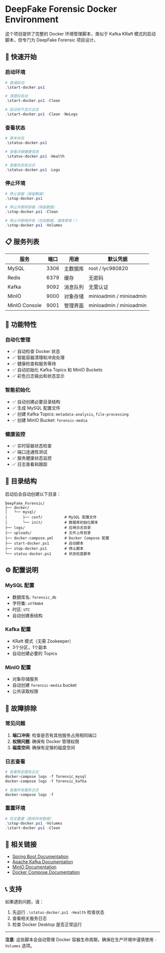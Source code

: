# DeepFake Forensic Docker Environment

这个项目提供了完整的 Docker 环境管理脚本，类似于 Kafka KRaft 模式的启动脚本，但专门为 DeepFake Forensic 项目设计。

## 🚀 快速开始

### 启动环境
```powershell
# 普通启动
.\start-docker.ps1

# 清理后启动
.\start-docker.ps1 -Clean

# 启动但不显示日志
.\start-docker.ps1 -Clean -NoLogs
```

### 查看状态
```powershell
# 基本状态
.\status-docker.ps1

# 查看详细健康信息
.\status-docker.ps1 -Health

# 查看状态和日志
.\status-docker.ps1 -Logs
```

### 停止环境
```powershell
# 停止容器（保留数据）
.\stop-docker.ps1

# 停止并删除容器（保留数据）
.\stop-docker.ps1 -Clean

# 停止并删除所有（包括数据，谨慎使用！）
.\stop-docker.ps1 -Volumes
```

## 📋 服务列表

| 服务 | 端口 | 用途 | 默认凭据 |
|------|------|------|----------|
| MySQL | 3306 | 主数据库 | root / lyc980820 |
| Redis | 6379 | 缓存 | 无密码 |
| Kafka | 9092 | 消息队列 | 无需认证 |
| MinIO | 9000 | 对象存储 | minioadmin / minioadmin |
| MinIO Console | 9001 | 管理界面 | minioadmin / minioadmin |

## 🔧 功能特性

### 自动化管理
- ✅ 自动检查 Docker 状态
- ✅ 智能容器清理和冲突处理
- ✅ 健康检查和服务等待
- ✅ 自动初始化 Kafka Topics 和 MinIO Buckets
- ✅ 彩色日志输出和状态显示

### 智能初始化
- ✅ 自动创建必要目录结构
- ✅ 生成 MySQL 配置文件
- ✅ 创建 Kafka Topics: `metadata-analysis`, `file-processing`
- ✅ 创建 MinIO Bucket: `forensic-media`

### 健康监控
- ✅ 实时容器状态检查
- ✅ 端口连通性测试
- ✅ 服务健康状态监控
- ✅ 日志查看和跟踪

## 📁 目录结构

启动后会自动创建以下目录：
```
DeepFake_Forensic/
├── docker/
│   └── mysql/
│       ├── conf/          # MySQL 配置文件
│       └── init/          # 数据库初始化脚本
├── logs/                  # 应用日志目录
├── uploads/               # 文件上传目录
├── docker-compose.yml     # Docker Compose 配置
├── start-docker.ps1       # 启动脚本
├── stop-docker.ps1        # 停止脚本
└── status-docker.ps1      # 状态检查脚本
```

## ⚙️ 配置说明

### MySQL 配置
- 数据库名: `forensic_db`
- 字符集: `utf8mb4`
- 时区: `UTC`
- 自动创建表结构

### Kafka 配置
- KRaft 模式（无需 Zookeeper）
- 3个分区，1个副本
- 自动创建必要的 Topics

### MinIO 配置
- 对象存储服务
- 自动创建 `forensic-media` bucket
- 公共读取权限

## 🐛 故障排除

### 常见问题
1. **端口冲突**: 检查是否有其他服务占用相同端口
2. **权限问题**: 确保有 Docker 管理权限
3. **磁盘空间**: 确保有足够的磁盘空间

### 日志查看
```powershell
# 查看特定服务日志
docker-compose logs -f forensic_mysql
docker-compose logs -f forensic_kafka

# 查看所有服务日志
docker-compose logs -f
```

### 重置环境
```powershell
# 完全重置（删除所有数据）
.\stop-docker.ps1 -Volumes
.\start-docker.ps1 -Clean
```

## 🔗 相关链接

- [Spring Boot Documentation](https://docs.spring.io/spring-boot/docs/current/reference/htmlsingle/)
- [Apache Kafka Documentation](https://kafka.apache.org/documentation/)
- [MinIO Documentation](https://docs.min.io/)
- [Docker Compose Documentation](https://docs.docker.com/compose/)

## 📞 支持

如果遇到问题，请：
1. 先运行 `.\status-docker.ps1 -Health` 检查状态
2. 查看相关服务日志
3. 检查 Docker Desktop 是否正常运行

---

**注意**: 这些脚本会自动管理 Docker 容器生命周期，确保在生产环境中谨慎使用 `-Volumes` 选项。
